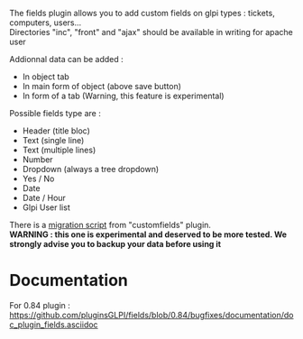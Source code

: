 The fields plugin allows you to add custom fields on glpi types : tickets, computers, users...  
Directories "inc", "front" and "ajax" should be available in writing for apache user

Addionnal data can be added : 
 * In object tab
 * In main form of object (above save button)
 * In form of a tab (Warning, this feature is experimental)

Possible fields type are : 
 * Header (title bloc)
 * Text (single line)
 * Text (multiple lines)
 * Number
 * Dropdown (always a tree dropdown)
 * Yes / No
 * Date
 * Date / Hour
 * Glpi User list

There is a [migration script](https://github.com/pluginsGLPI/customfields/blob/master/scripts/migrate-to-fields.php) from "customfields" plugin.  
**WARNING : this one is experimental and deserved to be more tested. We strongly advise you to backup your data before using it**


Documentation
=============

For 0.84 plugin : https://github.com/pluginsGLPI/fields/blob/0.84/bugfixes/documentation/doc_plugin_fields.asciidoc
